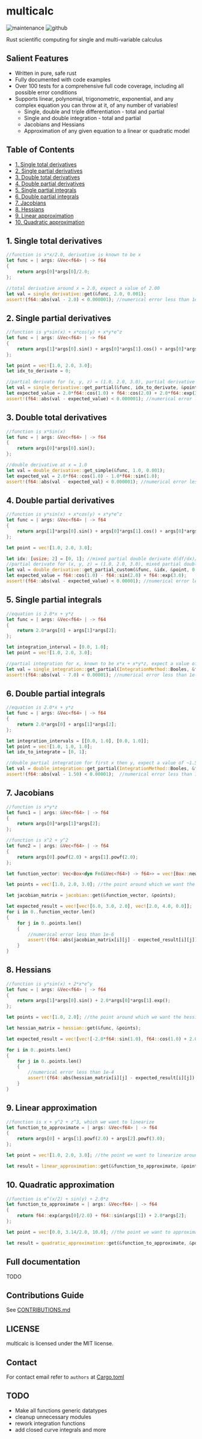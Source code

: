 # multicalc
![maintenance](https://img.shields.io/badge/maintenance-actively--developed-brightgreen.svg)
![github](https://github.com/kmolan/multicalc-rust/actions/workflows/rust.yml/badge.svg)

Rust scientific computing for single and multi-variable calculus

## Salient Features

- Written in pure, safe rust
- Fully documented with code examples
- Over 100 tests for a comprehensive full code coverage, including all possible error conditions
- Supports linear, polynomial, trigonometric, exponential, and any complex equation you can throw at it, of any number of variables!
  - Single, double and triple differentiation - total and partial
  - Single and double integration - total and partial
  - Jacobians and Hessians
  - Approximation of any given equation to a linear or quadratic model

## Table of Contents


- [1. Single total derivatives](#1-single-total-derivatives)
- [2. Single partial derivatives](#2-single-partial-derivatives)
- [3. Double total derivatives](#3-double=-total-derivatives)
- [4. Double partial derivatives](#4-double=-partial-derivative)
- [5. Single partial integrals](#5-single-partial-integrals)
- [6. Double partial integrals](#6-double-partial-integrals)
- [7. Jacobians](#7-jacobians)
- [8. Hessians](#8-hessians)
- [9. Linear approximation](#9-linear-approximation)
- [10. Quadratic approximation](#10-quadratic-approximation)

## 1. Single total derivatives
```rust
//function is x*x/2.0, derivative is known to be x
let func = | args: &Vec<f64> | -> f64 
{ 
    return args[0]*args[0]/2.0;
};

//total derivative around x = 2.0, expect a value of 2.00
let val = single_derivative::get(&func, 2.0, 0.001);
assert!(f64::abs(val - 2.0) < 0.000001); //numerical error less than 1e-6
```

## 2. Single partial derivatives
```rust
//function is y*sin(x) + x*cos(y) + x*y*e^z
let func = | args: &Vec<f64> | -> f64 
{ 
    return args[1]*args[0].sin() + args[0]*args[1].cos() + args[0]*args[1]*args[2].exp();
};

let point = vec![1.0, 2.0, 3.0];
let idx_to_derivate = 0;

//partial derivate for (x, y, z) = (1.0, 2.0, 3.0), partial derivative for x is known to be y*cos(x) + cos(y) + y*e^z
let val = single_derivative::get_partial(&func, idx_to_derivate, &point, 0.001);
let expected_value = 2.0*f64::cos(1.0) + f64::cos(2.0) + 2.0*f64::exp(3.0);
assert!(f64::abs(val - expected_value) < 0.000001); //numerical error less than 1e-6
```

## 3. Double total derivatives
```rust
//function is x*Sin(x)
let func = | args: &Vec<f64> | -> f64 
{ 
    return args[0]*args[0].sin();
};

//double derivative at x = 1.0
let val = double_derivative::get_simple(&func, 1.0, 0.001);
let expected_val = 2.0*f64::cos(1.0) - 1.0*f64::sin(1.0);
assert!(f64::abs(val - expected_val) < 0.000001); //numerical error less than 1e-6
```

## 4. Double partial derivatives
```rust
//function is y*sin(x) + x*cos(y) + x*y*e^z
let func = | args: &Vec<f64> | -> f64 
{ 
    return args[1]*args[0].sin() + args[0]*args[1].cos() + args[0]*args[1]*args[2].exp();
};

let point = vec![1.0, 2.0, 3.0];

let idx: [usize; 2] = [0, 1]; //mixed partial double derivate d(df/dx)/dy
//partial derivate for (x, y, z) = (1.0, 2.0, 3.0), mixed partial double derivative is known to be cos(x) - sin(y) + e^z
let val = double_derivative::get_partial_custom(&func, &idx, &point, 0.001, &mode::DiffMode::CentralFixedStep);
let expected_value = f64::cos(1.0) - f64::sin(2.0) + f64::exp(3.0);
assert!(f64::abs(val - expected_value) < 0.00001); //numerical error less than 1e-6
```

## 5. Single partial integrals
```rust
//equation is 2.0*x + y*z
let func = | args: &Vec<f64> | -> f64 
{ 
    return 2.0*args[0] + args[1]*args[2];
};

let integration_interval = [0.0, 1.0];
let point = vec![1.0, 2.0, 3.0];

//partial integration for x, known to be x*x + x*y*z, expect a value of ~7.00
let val = single_integration::get_partial(IntegrationMethod::Booles, &func, 0, &integration_interval, &point, 100);
assert!(f64::abs(val - 7.0) < 0.00001); //numerical error less than 1e-5
```

## 6. Double partial integrals
```rust
//equation is 2.0*x + y*z
let func = | args: &Vec<f64> | -> f64 
{ 
    return 2.0*args[0] + args[1]*args[2];
};

let integration_intervals = [[0.0, 1.0], [0.0, 1.0]];
let point = vec![1.0, 1.0, 1.0];
let idx_to_integrate = [0, 1];

//double partial integration for first x then y, expect a value of ~1.50
let val = double_integration::get_partial(IntegrationMethod::Booles, &func, idx_to_integrate, &integration_intervals, &point, 20);
assert!(f64::abs(val - 1.50) < 0.00001);  //numerical error less than 1e-5
```

## 7. Jacobians
```rust
//function is x*y*z
let func1 = | args: &Vec<f64> | -> f64 
{ 
    return args[0]*args[1]*args[2];
};

//function is x^2 + y^2
let func2 = | args: &Vec<f64> | -> f64 
{ 
    return args[0].powf(2.0) + args[1].powf(2.0);
};

let function_vector: Vec<Box<dyn Fn(&Vec<f64>) -> f64>> = vec![Box::new(func1), Box::new(func2)];

let points = vec![1.0, 2.0, 3.0]; //the point around which we want the jacobian matrix

let jacobian_matrix = jacobian::get(&function_vector, &points);

let expected_result = vec![vec![6.0, 3.0, 2.0], vec![2.0, 4.0, 0.0]];
for i in 0..function_vector.len()
{
    for j in 0..points.len()
    {
        //numerical error less than 1e-6
        assert!(f64::abs(jacobian_matrix[i][j] - expected_result[i][j]) < 0.000001);
    }
}
```

## 8. Hessians
```rust
//function is y*sin(x) + 2*x*e^y
let func = | args: &Vec<f64> | -> f64 
{ 
    return args[1]*args[0].sin() + 2.0*args[0]*args[1].exp();
};

let points = vec![1.0, 2.0]; //the point around which we want the hessian matrix

let hessian_matrix = hessian::get(&func, &points);

let expected_result = vec![vec![-2.0*f64::sin(1.0), f64::cos(1.0) + 2.0*f64::exp(2.0)], vec![f64::cos(1.0) + 2.0*f64::exp(2.0), 2.0*f64::exp(2.0)]];

for i in 0..points.len()
{
    for j in 0..points.len()
    {            
        //numerical error less than 1e-4
        assert!(f64::abs(hessian_matrix[i][j] - expected_result[i][j]) < 0.0001);
    }
}
```

## 9. Linear approximation
```rust
//function is x + y^2 + z^3, which we want to linearize
let function_to_approximate = | args: &Vec<f64> | -> f64 
{ 
    return args[0] + args[1].powf(2.0) + args[2].powf(3.0);
};

let point = vec![1.0, 2.0, 3.0]; //the point we want to linearize around

let result = linear_approximation::get(&function_to_approximate, &point);
```

## 10. Quadratic approximation
```rust
//function is e^(x/2) + sin(y) + 2.0*z
let function_to_approximate = | args: &Vec<f64> | -> f64 
{ 
    return f64::exp(args[0]/2.0) + f64::sin(args[1]) + 2.0*args[2];
};

let point = vec![0.0, 3.14/2.0, 10.0]; //the point we want to approximate around

let result = quadratic_approximation::get(&function_to_approximate, &point);
```

## Full documentation
TODO

## Contributions Guide
See [CONTRIBUTIONS.md](./CONTRIBUTIONS.md)

## LICENSE
multicalc is licensed under the MIT license.

## Contact
For contact email refer to `authors` at [Cargo.toml](./Cargo.toml)

## TODO
- Make all functions generic datatypes
- cleanup unnecessary modules
- rework integration functions
- add closed curve integrals and more
